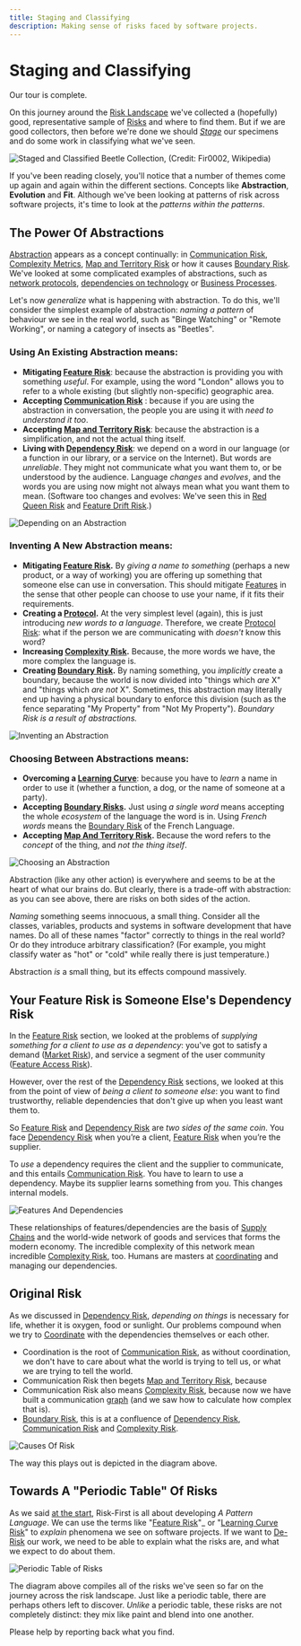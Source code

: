 ```yaml
---
title: Staging and Classifying
description: Making sense of risks faced by software projects.
---
```


# Staging and Classifying

Our tour is complete.  

On this journey around the [Risk Landscape](Risk-Landscape) we've collected a (hopefully) good, representative sample of [Risks](Glossary#Risk) and where to find them.  But if we are good collectors, then before we're done we should _[Stage](https://en.wikipedia.org/wiki/Entomological_equipment_for_mounting_and_storage)_ our specimens and do some work in classifying what we've seen.

![Staged and Classified Beetle Collection, (Credit: Fir0002, Wikipedia)](images/Beetle_collection.jpg)

If you've been reading closely, you'll notice that a number of themes come up again and again within the different sections.   Concepts like **Abstraction**, **Evolution** and **Fit**.  Although we've been looking at patterns of risk across software projects, it's time to look at the _patterns within the patterns_. 

## The Power Of Abstractions

[Abstraction](Glossary#abstraction) appears as a concept continually: in [Communication Risk](Communication-Risk), [Complexity Metrics](Complexity-Risk#kolmogorov-complexity), [Map and Territory Risk](Map-And-Territory-Risk) or how it causes [Boundary Risk](Boundary-Risk).  We've looked at some complicated examples of abstractions, such as [network protocols](Communication-Risk#protocols), [dependencies on technology](Software-Dependency-Risk#software-tools) or [Business Processes](Process-Risk#the-purpose-of-process).

Let's now _generalize_ what is happening with abstraction.  To do this, we'll consider the simplest example of abstraction:  _naming a pattern_ of behaviour we see in the real world, such as "Binge Watching" or "Remote Working", or naming a category of insects as "Beetles".

### Using An Existing Abstraction means:

 - **Mitigating [Feature Risk](Feature-Risk)**: because the abstraction is providing you with something _useful_.  For example, using the word "London" allows you to refer to a whole existing (but slightly non-specific) geographic area.
 - **Accepting [Communication Risk](Communication-Risk)** : because if you are using the abstraction in conversation, the people you are using it with _need to understand it too_.
 - **Accepting [Map and Territory Risk](Map-And-Territory-Risk)**: because the abstraction is a simplification, and not the actual thing itself.
 - **Living with [Dependency Risk](Dependency-Risk)**:  we depend on a word in our language (or a function in our library, or a service on the Internet).  But words are _unreliable_.  They might not communicate what you want them to, or be understood by the audience.  Language _changes_ and _evolves_, and the words you are using now might not always mean what you want them to mean.  (Software too changes and evolves:  We've seen this in [Red Queen Risk](Scarcity-Risk#red-queen-risk) and [Feature Drift Risk](Feature-Risk#feature-drift-risk).)
 
![Depending on an Abstraction](images/generated/staging-and-classifying/depending-abstraction.png)

### Inventing A New Abstraction means:  

- **Mitigating [Feature Risk](Feature-Risk).**  By _giving a name to something_ (perhaps a new product, or a way of working) you are offering up something that someone else can use in conversation.  This should mitigate [Features](Feature-Risk) in the sense that other people can choose to use your name, if it fits their requirements.  
- **Creating a [Protocol](Communication-Risk#protocols).**  At the very simplest level (again), this is just introducing _new words to a language_.   Therefore, we create [Protocol Risk](Communication-Risk#protocol-risk):  what if the person we are communicating with _doesn't_ know this word?  
- **Increasing [Complexity Risk](Complexity-Risk).** Because, the more words we have, the more complex the language is.
- **Creating [Boundary Risk](Boundary-Risk).**  By naming something, you _implicitly_ create a boundary, because the world is now divided into "things which _are_ X" and "things which _are not_ X".   Sometimes, this abstraction may literally end up having a physical boundary to enforce this division (such as the fence separating "My Property" from  "Not My Property"). _Boundary Risk is a result of abstractions._
    
![Inventing an Abstraction](images/generated/staging-and-classifying/inventing-abstraction.png)

### Choosing Between Abstractions means:

 - **Overcoming a [Learning Curve](Communication-Risk#learning-curve-risk)**: because you have to _learn_ a name in order to use it (whether a function, a dog, or the name of someone at a party).
 - **Accepting [Boundary Risks](Boundary-Risk).**  Just using _a single word_ means accepting the whole _ecosystem_ of the language the word is in.  Using _French words_ means the [Boundary Risk](Boundary-Risk) of the French Language. 
 - **Accepting [Map And Territory Risk](Map-And-Territory-Risk).** Because the word refers to the _concept_ of the thing, and _not the thing itself_.

![Choosing an Abstraction](images/generated/staging-and-classifying/choosing-abstraction.png)

Abstraction (like any other action) is everywhere and seems to be at the heart of what our brains do.  But clearly, there is a trade-off with abstraction: as you can see above, there are risks on both sides of the action.   

_Naming_ something seems innocuous, a small thing.  Consider all the classes, variables, products and systems in software development that have names.  Do all of these names "factor" correctly to things in the real world?  Or do they introduce arbitrary classification?  (For example, you might classify water as "hot" or "cold" while really there is just temperature.)   

Abstraction _is_ a small thing, but its effects compound massively.

## Your Feature Risk is Someone Else's Dependency Risk

In the [Feature Risk](Feature-Risk) section, we looked at the problems of _supplying something for a client to use as a dependency_:  you've got to satisfy a demand ([Market Risk](Feature-Risk#market-risk)), and service a segment of the user community ([Feature Access Risk](Feature-Risk#feature-access-risk)).    

However, over the rest of the [Dependency Risk](Dependency-Risk) sections, we looked at this from the point of view of _being a client to someone else_:  you want to find trustworthy, reliable dependencies that don't give up when you least want them to.

So [Feature Risk](Feature-Risk) and [Dependency Risk](Dependency-Risk) are _two sides of the same coin_.  You face [Dependency Risk](Dependency-Risk) when you’re a client, [Feature Risk](Feature-Risk) when you’re the supplier.   

To _use_ a dependency requires the client and the supplier to communicate, and this entails [Communication Risk](Communication-Risk).    You have to learn to use a dependency.  Maybe its supplier learns something from you.  This changes internal models.  

![Features And Dependencies](images/generated/staging-and-classifying/features-and-dependencies.png)

These relationships of features/dependencies are the basis of [Supply Chains](https://en.wikipedia.org/wiki/Supply_chain) and the world-wide network of goods and services that forms the modern economy.  The incredible complexity of this network mean incredible [Complexity Risk](Complexity-Risk), too.  Humans are masters at [coordinating](Coordination-Risk) and managing our dependencies.

## Original Risk

As we discussed in [Dependency Risk](Dependency-Risk), _depending on things_ is necessary for life, whether it is oxygen, food or sunlight.  Our problems compound when we try to [Coordinate](Coordination-Risk) with the dependencies themselves or each other.  

 - Coordination is the root of [Communication Risk](Communication-Risk), as without coordination, we don't have to care about what the world is trying to tell us, or what we are trying to tell the world.
 - Communication Risk then begets [Map and Territory Risk](Map-And-Territory-Risk), because 
 - Communication Risk also means [Complexity Risk](Complexity-Risk), because now we have built a communication [graph](Complexity-Risk#connectivity) (and we saw how to calculate how complex that is). 
 - [Boundary Risk](Boundary-Risk), this is at a confluence of [Dependency Risk](Dependency-Risk), [Communication Risk](Communication-Risk) and [Complexity Risk](Complexity-Risk).
 
![Causes Of Risk](images/generated/staging-and-classifying/origin-of-risk.png)

The way this plays out is depicted in the diagram above. 

## Towards A "Periodic Table" Of Risks

As we said [at the start](A-Pattern-Language), Risk-First is all about developing _A Pattern Language_.  We can use the terms like "[Feature Risk](Feature-Risk)"_ or "[Learning Curve Risk](Communication-Risk#learning-curve-risk)" to _explain_ phenomena we see on software projects.   If we want to [De-Risk](De-Risking) our work, we need to be able to explain what the risks are, and what we expect to do about them.

![Periodic Table of Risks](images/generated/staging-and-classifying/periodic-table-large.png)

The diagram above compiles all of the risks we've seen so far on the journey across the risk landscape.  Just like a periodic table, there are perhaps others left to discover.   _Unlike_ a periodic table, these risks are not completely distinct: they mix like paint and blend into one another.  

Please help by reporting back what you find.


